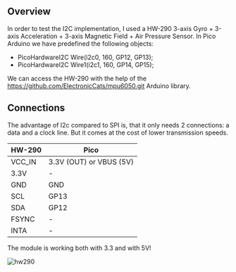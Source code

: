 
## Overview
 
In order to test the I2C implementation, I used a HW-290 3-axis Gyro + 3-axis Acceleration + 3-axis Magnetic Field + Air Pressure Sensor.
In Pico Arduino we have predefined the following objects:

 - PicoHardwareI2C Wire(i2c0, 160, GP12, GP13);  
 - PicoHardwareI2C Wire1(i2c1, 160, GP14, GP15);  


We can access the HW-290 with the help of the https://github.com/ElectronicCats/mpu6050.git Arduino library.

## Connections 

The advantage of I2c compared to SPI is, that it only needs 2 connections: a data and a clock line. But it comes at the cost of lower transmission speeds.

 HW-290 | Pico              
--------|------------------------
 VCC_IN | 3.3V (OUT) or VBUS (5V)  
 3.3V   | -
 GND    | GND 
 SCL    | GP13 
 SDA    | GP12        
 FSYNC  | -
 INTA   | -              

The module is working both with 3.3 and with 5V!

<img src="https://www.pschatzmann.ch/wp-content/uploads/2021/03/hw-290gy-87_-_2.png" alt="hw290">


